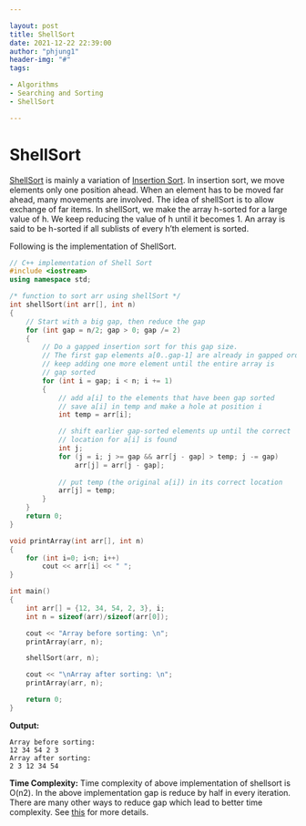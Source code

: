 ```yaml
---

layout: post
title: ShellSort
date: 2021-12-22 22:39:00
author: "phjung1"
header-img: "#"
tags:

- Algorithms
- Searching and Sorting
- ShellSort

---
```


# ShellSort

[ShellSort](http://en.wikipedia.org/wiki/Shellsort) is mainly a variation of [Insertion Sort](https://www.geeksforgeeks.org/insertion-sort/). In insertion sort, we move elements only one position ahead. When an element has to be moved far ahead, many movements are involved. The idea of shellSort is to allow exchange of far items. In shellSort, we make the array h-sorted for a large value of h. We keep reducing the value of h until it becomes 1. An array is said to be h-sorted if all sublists of every h’th element is sorted.

Following is the implementation of ShellSort.



```cpp
// C++ implementation of Shell Sort
#include <iostream>
using namespace std;

/* function to sort arr using shellSort */
int shellSort(int arr[], int n)
{
	// Start with a big gap, then reduce the gap
	for (int gap = n/2; gap > 0; gap /= 2)
	{
		// Do a gapped insertion sort for this gap size.
		// The first gap elements a[0..gap-1] are already in gapped order
		// keep adding one more element until the entire array is
		// gap sorted
		for (int i = gap; i < n; i += 1)
		{
			// add a[i] to the elements that have been gap sorted
			// save a[i] in temp and make a hole at position i
			int temp = arr[i];

			// shift earlier gap-sorted elements up until the correct
			// location for a[i] is found
			int j;		
			for (j = i; j >= gap && arr[j - gap] > temp; j -= gap)
				arr[j] = arr[j - gap];
			
			// put temp (the original a[i]) in its correct location
			arr[j] = temp;
		}
	}
	return 0;
}

void printArray(int arr[], int n)
{
	for (int i=0; i<n; i++)
		cout << arr[i] << " ";
}

int main()
{
	int arr[] = {12, 34, 54, 2, 3}, i;
	int n = sizeof(arr)/sizeof(arr[0]);

	cout << "Array before sorting: \n";
	printArray(arr, n);

	shellSort(arr, n);

	cout << "\nArray after sorting: \n";
	printArray(arr, n);

	return 0;
}


```



**Output:**

    Array before sorting:
    12 34 54 2 3
    Array after sorting:
    2 3 12 34 54



**Time Complexity:** Time complexity of above implementation of shellsort is O(n2). In the above implementation gap is reduce by half in every iteration. There are many other ways to reduce gap which lead to better time complexity. See [this](http://en.wikipedia.org/wiki/Shellsort#Gap_sequences) for more details.




